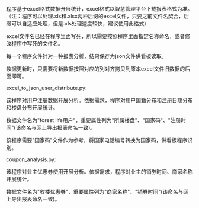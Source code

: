 程序基于excel格式数据开展统计，excel格式以智慧管理平台下载报表格式为准。
（注：程序可以处理.xls和.xlsx两种后缀的excel文件，只要之前文件名契合，后缀可以自适应处理，但是.xls处理速度较快，建议使用此格式）

excel文件名已经在程序里面写死，所以需要按照程序里面指定名称命名，或者修改程序中写死的文件名。

每一个程序文件针对一种报表分析，结果保存为json文件供看板读取。

数据更新时，只需要将新数据按照对应的列对齐拷贝到原本excel文件旧数据的后面即可。



excel_to_json_user_distribute.py:

该程序对用户注册数据开展分析。依据需求，程序对用户国籍分布和注册日期分布和楼盘分布开展统计。

数据文件名为"forest life用户"，重要属性列为"所属楼盘"、"国家码"、"注册时间"(该命名与网上导出报表命名一致)。

该程序需要"国家码"文件作为参考，将国家电话编号转换为国家码，供看板程序识别。


coupon_analysis.py:

该程序对业主优惠券使用开展分析。依据需求，程序对业主的销券时间、商家名称开展统计。

数据文件名为"收楼优惠券"，重要属性列为"商家名称"、"销券时间"(该命名与网上导出报表命名一致)。






